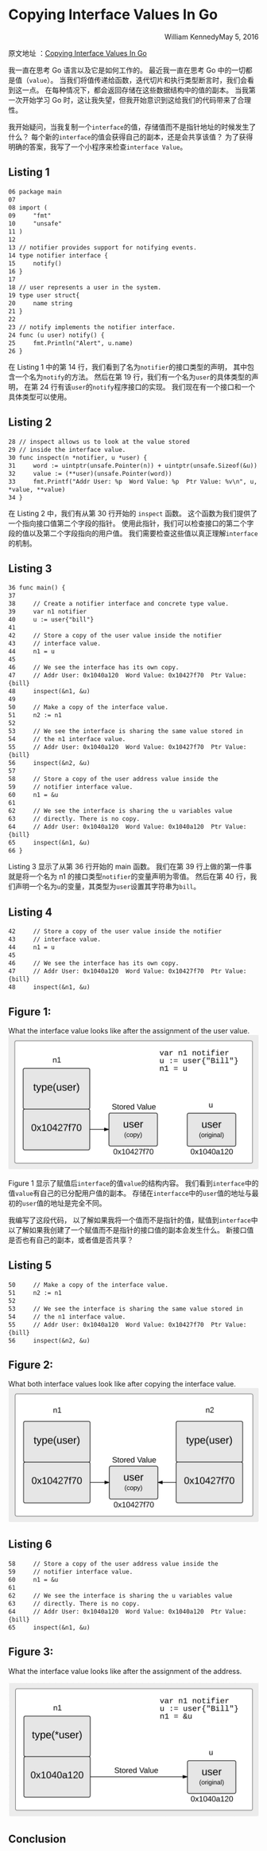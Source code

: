# Copying Interface Values In Go

<p align="right">William KennedyMay 5, 2016</p>

原文地址 ：[Copying Interface Values In Go](https://www.ardanlabs.com/blog/2016/05/copying-interface-values-in-go.html)

我一直在思考 Go 语言以及它是如何工作的。
最近我一直在思考 Go 中的一切都是值（`value`）。
当我们将值传递给函数，迭代切片和执行类型断言时，我们会看到这一点。
在每种情况下，都会返回存储在这些数据结构中的值的副本。
当我第一次开始学习 Go 时，这让我失望，但我开始意识到这给我们的代码带来了合理性。

我开始疑问，当我复制一个`interface`的值，存储值而不是指针地址的时候发生了什么？
每个新的`interface`的值会获得自己的副本，还是会共享该值？
为了获得明确的答案，我写了一个小程序来检查`interface Value`。

## Listing 1

```
06 package main
07
08 import (
09     "fmt"
10     "unsafe"
11 )
12
13 // notifier provides support for notifying events.
14 type notifier interface {
15     notify()
16 }
17
18 // user represents a user in the system.
19 type user struct{
20     name string
21 }
22
23 // notify implements the notifier interface.
24 func (u user) notify() {
25     fmt.Println("Alert", u.name)
26 }
```

在 Listing 1 中的第 14 行，我们看到了名为`notifier`的接口类型的声明，
其中包含一个名为`notify`的方法。
然后在第 19 行，我们有一个名为`user`的具体类型的声明，
在第 24 行有该`user`的`notify`程序接口的实现。
我们现在有一个接口和一个具体类型可以使用。

## Listing 2

```
28 // inspect allows us to look at the value stored
29 // inside the interface value.
30 func inspect(n *notifier, u *user) {
31     word := uintptr(unsafe.Pointer(n)) + uintptr(unsafe.Sizeof(&u))
32     value := (**user)(unsafe.Pointer(word))
33     fmt.Printf("Addr User: %p  Word Value: %p  Ptr Value: %v\n", u, *value, **value)
34 }
```

在 Listing 2 中，我们有从第 30 行开始的 `inspect` 函数。
这个函数为我们提供了一个指向接口值第二个字段的指针。
使用此指针，我们可以检查接口的第二个字段的值以及第二个字段指向的用户值。
我们需要检查这些值以真正理解`interface`的机制。

## Listing 3

```
36 func main() {
37
38     // Create a notifier interface and concrete type value.
39     var n1 notifier
40     u := user{"bill"}
41
42     // Store a copy of the user value inside the notifier
43     // interface value.
44     n1 = u
45
46     // We see the interface has its own copy.
47     // Addr User: 0x1040a120  Word Value: 0x10427f70  Ptr Value: {bill}
48     inspect(&n1, &u)
49
50     // Make a copy of the interface value.
51     n2 := n1
52
53     // We see the interface is sharing the same value stored in
54     // the n1 interface value.
55     // Addr User: 0x1040a120  Word Value: 0x10427f70  Ptr Value: {bill}
56     inspect(&n2, &u)
57
58     // Store a copy of the user address value inside the
59     // notifier interface value.
60     n1 = &u
61
62     // We see the interface is sharing the u variables value
63     // directly. There is no copy.
64     // Addr User: 0x1040a120  Word Value: 0x1040a120  Ptr Value: {bill}
65     inspect(&n1, &u)
66 }
```

Listing 3 显示了从第 36 行开始的 main 函数。
我们在第 39 行上做的第一件事就是将一个名为 n1 的接口类型`notifier`的变量声明为零值。
然后在第 40 行，我们声明一个名为`u`的变量，其类型为`user`设置其字符串为`bill`。

## Listing 4

```
42     // Store a copy of the user value inside the notifier
43     // interface value.
44     n1 = u
45
46     // We see the interface has its own copy.
47     // Addr User: 0x1040a120  Word Value: 0x10427f70  Ptr Value: {bill}
48     inspect(&n1, &u)
```

## Figure 1:

What the interface value looks like after the assignment of the user value.
![69_figure1.png](./asset/69_figure1.png)

Figure 1 显示了赋值后`interface`的值`value`的结构内容。
我们看到`interface`中的值`value`有自己的已分配用户值的副本。
存储在`interfacce`中的`user`值的地址与最初的`user`值的地址是完全不同。

我编写了这段代码，
以了解如果我将一个值而不是指针的值，赋值到`interface`中
以了解如果我创建了一个赋值而不是指针的接口值的副本会发生什么。
新接口值是否也有自己的副本，或者值是否共享？

## Listing 5

```
50     // Make a copy of the interface value.
51     n2 := n1
52
53     // We see the interface is sharing the same value stored in
54     // the n1 interface value.
55     // Addr User: 0x1040a120  Word Value: 0x10427f70  Ptr Value: {bill}
56     inspect(&n2, &u)
```

## Figure 2:

What both interface values look like after copying the interface value.
![69_figure2.png](./asset/69_figure2.png)

## Listing 6

```
58     // Store a copy of the user address value inside the
59     // notifier interface value.
60     n1 = &u
61
62     // We see the interface is sharing the u variables value
63     // directly. There is no copy.
64     // Addr User: 0x1040a120  Word Value: 0x1040a120  Ptr Value: {bill}
65     inspect(&n1, &u)
```

## Figure 3:

What the interface value looks like after the assignment of the address.

![69_figure3.png](./asset/69_figure3.png)

## Conclusion
